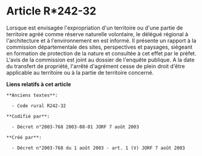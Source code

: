 # Article R*242-32

Lorsque est envisagée l'expropriation d'un territoire ou d'une partie de territoire agréé comme réserve naturelle volontaire,
le délégué régional à l'architecture et à l'environnement en est informé. Il présente un rapport à la commission
départementale des sites, perspectives et paysages, siégeant en formation de protection de la nature et consultée à cet effet
par le préfet. L'avis de la commission est joint au dossier de l'enquête publique. A la date du transfert de propriété,
l'arrêté d'agrément cesse de plein droit d'être applicable au territoire ou à la partie de territoire concerné.

**Liens relatifs à cet article**

	**Anciens textes**:

	  - Code rural R242-32

	**Codifié par**:

	  - Décret n°2003-768 2003-08-01 JORF 7 août 2003

	**Créé par**:

	  - Décret n°2003-768 du 1 août 2003 - art. 1 (V) JORF 7 août 2003
